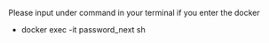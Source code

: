 Please input under command in your terminal if you enter the docker

- docker exec -it password_next sh
